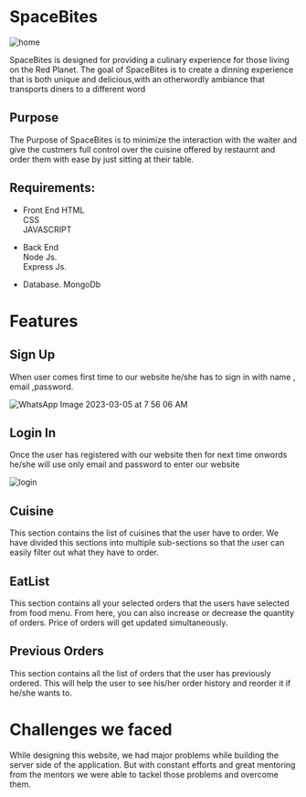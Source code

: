 
# SpaceBites

![home](https://user-images.githubusercontent.com/74640208/222934350-a64f3c2c-b335-45cd-be93-54ac7033ca17.png)


SpaceBites is designed for providing a culinary experience for those living on the Red Planet.
The goal of SpaceBites is to create a dinning experience that is both unique and delicious,with an otherwordly ambiance that transports diners to a different word
## Purpose

The Purpose of SpaceBites is to minimize the interaction with the waiter and give the custmers full control over the cuisine offered by restaurnt and order them with ease by just sitting at their table.
## Requirements:

 - Front End
 HTML  
 CSS  
 JAVASCRIPT  

  - Back End  
  Node Js.  
  Express Js. 
   - Database. 
   MongoDb 
   
   
# Features   
   
 ## Sign Up
When user comes first time to our website he/she has to sign in with name , email ,password. 

![WhatsApp Image 2023-03-05 at 7 56 06 AM](https://user-images.githubusercontent.com/74640208/222938635-b5ab45d3-f8e2-4074-8009-0f7292e9141b.jpeg)
  

## Login In
Once the user has registered with our website then for next time onwords he/she will use only email and password to enter our website

![login](https://user-images.githubusercontent.com/74640208/222938571-1a5342c9-3564-48c4-a13e-8452a033fa2b.png)


## Cuisine
This section contains the list of cuisines that the user have to order. We have divided this sections into multiple sub-sections so that the user can easily filter out what they have to order.

## EatList
This section contains all your selected orders that the users have selected from food menu. From here, you can also increase or decrease the quantity of orders. Price of orders will get updated simultaneously.


## Previous Orders
This section contains all the list of orders that the user has previously ordered. This will help the user to see his/her order history and reorder it if he/she wants to.

# Challenges we faced
While designing this website, we had major problems while building the server side of the application. But with constant efforts and great mentoring from the mentors we were able to tackel those problems and overcome them.

